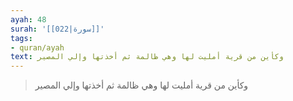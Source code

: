 ```yaml
---
ayah: 48
surah: '[[022|سورة]]'
tags:
- quran/ayah
text: وكأين من قرية أمليت لها وهي ظالمة ثم أخذتها وإلي المصير
---
```

> وكأين من قرية أمليت لها وهي ظالمة ثم أخذتها وإلي المصير
